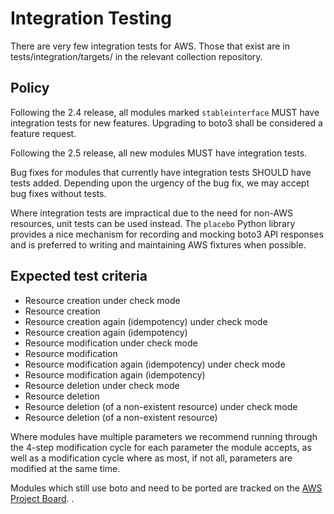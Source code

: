 # Integration Testing

There are very few integration tests for AWS. Those that exist are in
tests/integration/targets/ in the relevant collection repository.

## Policy

Following the 2.4 release, all modules marked `stableinterface`
MUST have integration tests for new features. Upgrading to boto3
shall be considered a feature request.

Following the 2.5 release, all new modules MUST have integration
tests.

Bug fixes for modules that currently have integration tests SHOULD
have tests added. Depending upon the urgency of the bug fix, we may
accept bug fixes without tests.

Where integration tests are impractical due to the need for non-AWS resources,
unit tests can be used instead. The `placebo` Python library provides a nice
mechanism for recording and mocking boto3 API responses and is preferred to
writing and maintaining AWS fixtures when possible.

## Expected test criteria

* Resource creation under check mode
* Resource creation
* Resource creation again (idempotency) under check mode
* Resource creation again (idempotency)
* Resource modification under check mode
* Resource modification
* Resource modification again (idempotency) under check mode
* Resource modification again (idempotency)
* Resource deletion under check mode
* Resource deletion
* Resource deletion (of a non-existent resource) under check mode
* Resource deletion (of a non-existent resource)

Where modules have multiple parameters we recommend running through the 4-step
modification cycle for each parameter the module accepts, as well as a
modification cycle where as most, if not all, parameters are modified at the
same time.

Modules which still use boto and need to be ported are tracked
on the [AWS Project Board](https://github.com/orgs/ansible-collections/projects/4#column-9963846).
.
